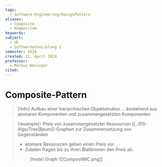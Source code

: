 ```yaml
---
tags:
  - Software-Engineering/DesignPattern
aliases:
  - Composite
  - Kompositum
keywords: 
subject:
  - UE
  - Softwareentwicklung 2
semester: SS24
created: 11. April 2024
professor:
  - Markus Weninger
cited:
---
```

 

# Composite-Pattern

> [!info] Aufbau einer hierarchischen Objektstruktur
> … bestehend aus atomaren Komponenten und zusammengesetzten Komponenten
> 


>[!example]- Preis von zusammengesetzter Ressourcen
> [[../DS-Algo/Tree|Baum]]-Graphen zur Zusammensetzung von Gegenständen
> - atomare Ressourcen geben einen Preis vor.
> - Zutaten fragen bis zu ihren Blattknoten den Preis ab.
> 
> > [!note] Graph
> > ![[CompositMC.png]]